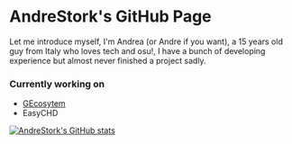# AndreStork's GitHub Page
Let me introduce myself, I'm Andrea (or Andre if you want), a 15 years old guy from Italy who loves tech and osu!, I have a bunch of developing experience but almost never finished a project sadly.

### Currently working on
* [GEcosytem](https://gecosystem.cf/)
* EasyCHD

[![AndreStork's GitHub stats](https://github-readme-stats.vercel.app/api?username=AndreStork&theme=dark)](https://github.com/anuraghazra/github-readme-stats)
